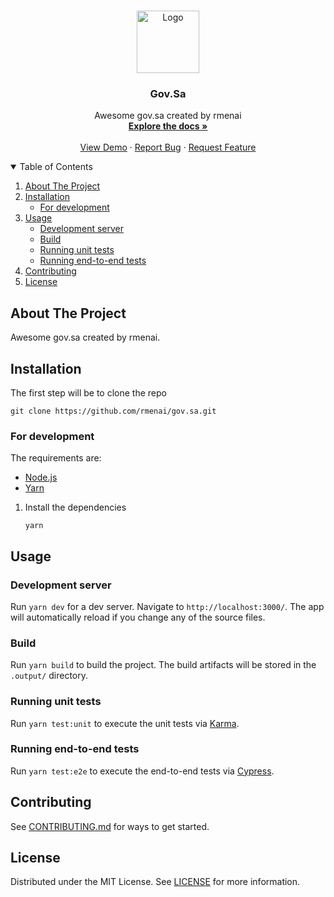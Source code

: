 <br />
<p align="center">
  <a href="https://github.com/rmenai/gov.sa">
    <img src="https://nuxtjs.org/design-kit/colored-logo.png" alt="Logo" width="100">
  </a>

<h3 align="center">Gov.Sa</h3>

  <p align="center">
    Awesome gov.sa created by rmenai
    <br />
    <a href="https://github.com/rmenai/gov.sa"><strong>Explore the docs »</strong></a>
    <br />
    <br />
    <a href="https://rmenai.github.io/gov.sa/">View Demo</a>
    ·
    <a href="https://github.com/rmenai/gov.sa/issues/new?assignees=&labels=&template=bug_report.md&title=">Report Bug</a>
    ·
    <a href="https://github.com/rmenai/gov.sa/issues/new?assignees=&labels=&template=feature_request.md&title=">Request Feature</a>
  </p>

<!-- TABLE OF CONTENTS -->
<details open="open">
  <summary>Table of Contents</summary>
  <ol>
    <li>
      <a href="#about-the-project">About The Project</a>
    </li>
    <li>
      <a href="#installation">Installation</a>
      <ul>
        <li><a href="#for-development">For development</a></li>
      </ul>
    </li>
    <li>
      <a href="#usage">Usage</a>
      <ul>
        <li><a href="#development-server">Development server</a></li>
        <li><a href="#build">Build</a></li>
        <li><a href="#running-unit-tests">Running unit tests</a></li>
        <li><a href="#running-end-to-end-tests">Running end-to-end tests</a></li>
      </ul>
    </li>
    <li><a href="#contributing">Contributing</a></li>
    <li><a href="#license">License</a></li>
  </ol>
</details>

<!-- ABOUT THE PROJECT -->

## About The Project

Awesome gov.sa created by rmenai.

<!-- INSTALLATION -->

## Installation

The first step will be to clone the repo

```shell
git clone https://github.com/rmenai/gov.sa.git
```

### For development

The requirements are:

- [Node.js](https://nodejs.org/en/)
- [Yarn](https://yarnpkg.com/)

1. Install the dependencies
   ```shell
   yarn
   ```

<!-- USAGE EXAMPLES -->

## Usage

### Development server

Run `yarn dev` for a dev server. Navigate to `http://localhost:3000/`. The app will automatically reload if you change any of the source files.

### Build

Run `yarn build` to build the project. The build artifacts will be stored in the `.output/` directory.

### Running unit tests

Run `yarn test:unit` to execute the unit tests via [Karma](https://karma-runner.github.io).

### Running end-to-end tests

Run `yarn test:e2e` to execute the end-to-end tests via [Cypress](https://www.cypress.io/).

## Contributing

See [CONTRIBUTING.md](https://github.com/rmenai/gov.sa/blob/main/CONTRIBUTING.md) for ways to get started.

<!-- LICENSE -->

## License

Distributed under the MIT License. See [LICENSE](https://github.com/rmenai/gov.sa/blob/main/LICENSE) for more information.
